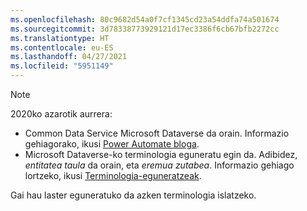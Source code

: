```yaml
---
ms.openlocfilehash: 80c9682d54a0f7cf1345cd23a54ddfa74a501674
ms.sourcegitcommit: 3d78338773929121d17ec3386f6cb67bfb2272cc
ms.translationtype: HT
ms.contentlocale: eu-ES
ms.lasthandoff: 04/27/2021
ms.locfileid: "5951149"
---
```

> [!NOTE]
> 2020ko azarotik aurrera:
>
> - Common Data Service Microsoft Dataverse da orain. Informazio gehiagorako, ikusi [Power Automate bloga](https://aka.ms/PAuAppBlog).
> - Microsoft Dataverse-ko terminologia eguneratu egin da. Adibidez, *entitatea* *taula* da orain, eta *eremua* *zutabea*. Informazio gehiago lortzeko, ikusi [Terminologia-eguneratzeak](/powerapps/maker/data-platform/data-platform-intro).
>
> Gai hau laster eguneratuko da azken terminologia islatzeko.